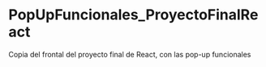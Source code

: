 # PopUpFuncionales_ProyectoFinalReact
Copia del frontal del proyecto final de React, con las pop-up funcionales
